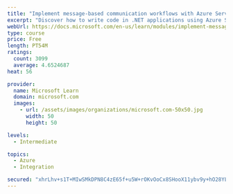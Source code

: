 ```yaml
---
title: "Implement message-based communication workflows with Azure Service Bus"
excerpt: "Discover how to write code in .NET applications using Azure Service Bus for communications that can handle high demand, low bandwidth, and hardware failures."
webUrl: https://docs.microsoft.com/en-us/learn/modules/implement-message-workflows-with-service-bus/
type: course
price: Free
length: PT54M
ratings:
  count: 3099
  average: 4.6524687
heat: 56

provider:
  name: Microsoft Learn
  domain: microsoft.com
  images:
    - url: /assets/images/organizations/microsoft.com-50x50.jpg
      width: 50
      height: 50

levels:
  - Intermediate

topics:
  - Azure
  - Integration

secured: "xhrLhv+s1T+MIwSMkDPN8C4zE65f+u5W+rOKvOoCx8SHooX11ybv9y+hO28YLHxn7cpHJTByuVkPQh4RHhc5gBJ/8P7/HPBFNHml7My9TfOamjT2+IZ2unzSc7oawbKpG2txwWU8SU9eCKozZQgRXQHRftwNE/7WBD5tRlQp5Wq89m2cvBk3zj05V/+ziVMHb/nndLIV7HAdo3pSR2drQpb3VtkqTUttG8ZoL4mK0+gzNSQTl1pUh2vrT5+yI+kSwIptqxkp8n+KYexiQT5LLCxSk8iFRd/MGw1GqSwXOxhoR1DL31vpa9i17ibPU4kgLz9ION5YVDnfVk0vxp6rkwGCysxdalSE2N/LWGaTQHTU2+2HdMiDaTLpdv2d5bSWyPfUujfScNSND9vf8lE6jvS+DW4YoQHc4LrEfso60KI=;CKfUeV0DQ7RP25FqfQOP9A=="
---
```



